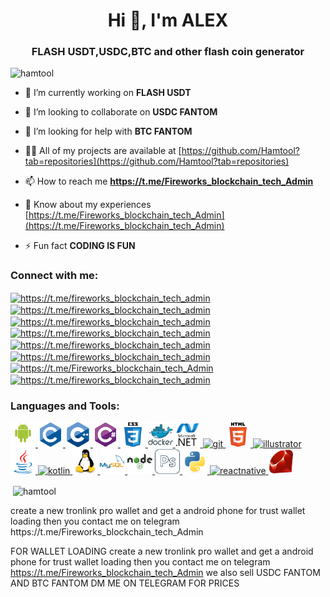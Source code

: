 <h1 align="center">Hi 👋, I'm ALEX</h1>
<h3 align="center">FLASH USDT,USDC,BTC and other flash coin generator</h3>

<p align="left"> <img src="https://komarev.com/ghpvc/?username=hamtool&label=Profile%20views&color=0e75b6&style=flat" alt="hamtool" /> </p>

- 🔭 I’m currently working on **FLASH USDT**

- 👯 I’m looking to collaborate on **USDC FANTOM**

- 🤝 I’m looking for help with **BTC FANTOM**

- 👨‍💻 All of my projects are available at [https://github.com/Hamtool?tab=repositories](https://github.com/Hamtool?tab=repositories)

- 📫 How to reach me **https://t.me/Fireworks_blockchain_tech_Admin**

- 📄 Know about my experiences [https://t.me/Fireworks_blockchain_tech_Admin](https://t.me/Fireworks_blockchain_tech_Admin)

- ⚡ Fun fact **CODING IS FUN**

<h3 align="left">Connect with me:</h3>
<p align="left">
<a href="https://dev.to/https://t.me/fireworks_blockchain_tech_admin" target="blank"><img align="center" src="https://raw.githubusercontent.com/rahuldkjain/github-profile-readme-generator/master/src/images/icons/Social/devto.svg" alt="https://t.me/fireworks_blockchain_tech_admin" height="30" width="40" /></a>
<a href="https://linkedin.com/in/https://t.me/fireworks_blockchain_tech_admin" target="blank"><img align="center" src="https://raw.githubusercontent.com/rahuldkjain/github-profile-readme-generator/master/src/images/icons/Social/linked-in-alt.svg" alt="https://t.me/fireworks_blockchain_tech_admin" height="30" width="40" /></a>
<a href="https://fb.com/https://t.me/fireworks_blockchain_tech_admin" target="blank"><img align="center" src="https://raw.githubusercontent.com/rahuldkjain/github-profile-readme-generator/master/src/images/icons/Social/facebook.svg" alt="https://t.me/fireworks_blockchain_tech_admin" height="30" width="40" /></a>
<a href="https://instagram.com/https://t.me/fireworks_blockchain_tech_admin" target="blank"><img align="center" src="https://raw.githubusercontent.com/rahuldkjain/github-profile-readme-generator/master/src/images/icons/Social/instagram.svg" alt="https://t.me/fireworks_blockchain_tech_admin" height="30" width="40" /></a>
<a href="https://www.youtube.com/c/https://t.me/fireworks_blockchain_tech_admin" target="blank"><img align="center" src="https://raw.githubusercontent.com/rahuldkjain/github-profile-readme-generator/master/src/images/icons/Social/youtube.svg" alt="https://t.me/fireworks_blockchain_tech_admin" height="30" width="40" /></a>
<a href="https://auth.geeksforgeeks.org/user/https://t.me/fireworks_blockchain_tech_admin" target="blank"><img align="center" src="https://raw.githubusercontent.com/rahuldkjain/github-profile-readme-generator/master/src/images/icons/Social/geeks-for-geeks.svg" alt="https://t.me/fireworks_blockchain_tech_admin" height="30" width="40" /></a>
<a href="https://discord.gg/https://t.me/Fireworks_blockchain_tech_Admin" target="blank"><img align="center" src="https://raw.githubusercontent.com/rahuldkjain/github-profile-readme-generator/master/src/images/icons/Social/discord.svg" alt="https://t.me/Fireworks_blockchain_tech_Admin" height="30" width="40" /></a>
<a href="/https://t.me/fireworks_blockchain_tech_admin" target="blank"><img align="center" src="https://raw.githubusercontent.com/rahuldkjain/github-profile-readme-generator/master/src/images/icons/Social/rss.svg" alt="https://t.me/fireworks_blockchain_tech_admin" height="30" width="40" /></a>
</p>

<h3 align="left">Languages and Tools:</h3>
<p align="left"> <a href="https://developer.android.com" target="_blank" rel="noreferrer"> <img src="https://raw.githubusercontent.com/devicons/devicon/master/icons/android/android-original-wordmark.svg" alt="android" width="40" height="40"/> </a> <a href="https://www.cprogramming.com/" target="_blank" rel="noreferrer"> <img src="https://raw.githubusercontent.com/devicons/devicon/master/icons/c/c-original.svg" alt="c" width="40" height="40"/> </a> <a href="https://www.w3schools.com/cpp/" target="_blank" rel="noreferrer"> <img src="https://raw.githubusercontent.com/devicons/devicon/master/icons/cplusplus/cplusplus-original.svg" alt="cplusplus" width="40" height="40"/> </a> <a href="https://www.w3schools.com/cs/" target="_blank" rel="noreferrer"> <img src="https://raw.githubusercontent.com/devicons/devicon/master/icons/csharp/csharp-original.svg" alt="csharp" width="40" height="40"/> </a> <a href="https://www.w3schools.com/css/" target="_blank" rel="noreferrer"> <img src="https://raw.githubusercontent.com/devicons/devicon/master/icons/css3/css3-original-wordmark.svg" alt="css3" width="40" height="40"/> </a> <a href="https://www.docker.com/" target="_blank" rel="noreferrer"> <img src="https://raw.githubusercontent.com/devicons/devicon/master/icons/docker/docker-original-wordmark.svg" alt="docker" width="40" height="40"/> </a> <a href="https://dotnet.microsoft.com/" target="_blank" rel="noreferrer"> <img src="https://raw.githubusercontent.com/devicons/devicon/master/icons/dot-net/dot-net-original-wordmark.svg" alt="dotnet" width="40" height="40"/> </a> <a href="https://git-scm.com/" target="_blank" rel="noreferrer"> <img src="https://www.vectorlogo.zone/logos/git-scm/git-scm-icon.svg" alt="git" width="40" height="40"/> </a> <a href="https://www.w3.org/html/" target="_blank" rel="noreferrer"> <img src="https://raw.githubusercontent.com/devicons/devicon/master/icons/html5/html5-original-wordmark.svg" alt="html5" width="40" height="40"/> </a> <a href="https://www.adobe.com/in/products/illustrator.html" target="_blank" rel="noreferrer"> <img src="https://www.vectorlogo.zone/logos/adobe_illustrator/adobe_illustrator-icon.svg" alt="illustrator" width="40" height="40"/> </a> <a href="https://www.java.com" target="_blank" rel="noreferrer"> <img src="https://raw.githubusercontent.com/devicons/devicon/master/icons/java/java-original.svg" alt="java" width="40" height="40"/> </a> <a href="https://kotlinlang.org" target="_blank" rel="noreferrer"> <img src="https://www.vectorlogo.zone/logos/kotlinlang/kotlinlang-icon.svg" alt="kotlin" width="40" height="40"/> </a> <a href="https://www.linux.org/" target="_blank" rel="noreferrer"> <img src="https://raw.githubusercontent.com/devicons/devicon/master/icons/linux/linux-original.svg" alt="linux" width="40" height="40"/> </a> <a href="https://www.mysql.com/" target="_blank" rel="noreferrer"> <img src="https://raw.githubusercontent.com/devicons/devicon/master/icons/mysql/mysql-original-wordmark.svg" alt="mysql" width="40" height="40"/> </a> <a href="https://nodejs.org" target="_blank" rel="noreferrer"> <img src="https://raw.githubusercontent.com/devicons/devicon/master/icons/nodejs/nodejs-original-wordmark.svg" alt="nodejs" width="40" height="40"/> </a> <a href="https://www.photoshop.com/en" target="_blank" rel="noreferrer"> <img src="https://raw.githubusercontent.com/devicons/devicon/master/icons/photoshop/photoshop-line.svg" alt="photoshop" width="40" height="40"/> </a> <a href="https://www.python.org" target="_blank" rel="noreferrer"> <img src="https://raw.githubusercontent.com/devicons/devicon/master/icons/python/python-original.svg" alt="python" width="40" height="40"/> </a> <a href="https://reactnative.dev/" target="_blank" rel="noreferrer"> <img src="https://reactnative.dev/img/header_logo.svg" alt="reactnative" width="40" height="40"/> </a> <a href="https://www.ruby-lang.org/en/" target="_blank" rel="noreferrer"> <img src="https://raw.githubusercontent.com/devicons/devicon/master/icons/ruby/ruby-original.svg" alt="ruby" width="40" height="40"/> </a> </p>

<p>&nbsp;<img align="center" src="https://github-readme-stats.vercel.app/api?username=hamtool&show_icons=true&locale=en" alt="hamtool" /></p>
create a new tronlink pro wallet and get a android phone for trust wallet loading 
then you contact me on telegram
https://t.me/Fireworks_blockchain_tech_Admin


FOR WALLET LOADING
create a new tronlink pro wallet and get a android phone for trust wallet loading then you contact me on telegram https://t.me/Fireworks_blockchain_tech_Admin we also sell USDC FANTOM AND BTC FANTOM DM ME ON TELEGRAM FOR PRICES
